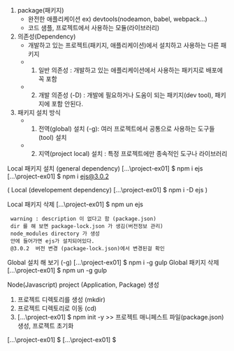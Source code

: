 1. package(패키지)
   - 완전한 애플리케이션 ex) devtools(nodeamon, babel, webpack...)
   - 코드 샘플, 프로젝트에서 사용하는 모듈(라이브러리)
2. 의존성(Dependency)
   - 개발하고 있는 프로젝트(패키지, 애플리케이션)에서 설치하고 사용하는 다른 패키지
   - 1. 일반 의존성 : 개발하고 있는 애플리케이션에서 사용하는 패키지로 배포에 꼭 포함
   - 2. 개발 의존성 (-D) : 개발에 필요하거나 도움이 되는 패키지(dev tool), 패키지에 포함 안된다.
3. 패키지 설치 방식
   - 1. 전역(global) 설치 (-g): 여러 프로젝트에서 공통으로 사용하는 도구들(tool) 설치
   - 2. 지역(project local) 설치 : 특정 프로젝트에만 종속적인 도구나 라이브러리

Local 패키지 설치 (general dependency)
[...\project-ex01] $ npm i ejs
[...\project-ex01] $ npm i ejs@3.0.2

(
Local (developement dependency)
[...\project-ex01] $ npm i -D ejs
)

Local 패키지 삭제
[...\project-ex01] $ npm un ejs

```
 warning : description 이 없다고 함 (package.json)
 dir 를 해 보면 package-lock.json 가 생김(버전정보 관리)
 node_modules directory 가 생성
 안에 들어가면 ejs가 설치되어있다.
 @3.0.2  버전 변경 (package-lock.json)에서 변경된걸 확인
```

Global 설치 해 보기 (-g)
[...\project-ex01] $ npm i -g gulp
Global 패키지 삭제
[...\project-ex01] $ npm un -g gulp

Node(Javascript) project (Application, Package) 생성

1. 프로젝트 디렉토리를 생성 (mkdir)
2. 프로젝트 디렉토리로 이동 (cd)
3. [...\project-ex01] $ npm init -y >> 프로젝트 매니페스트 파일(package.json) 생성, 프로젝트 초기화

[...\project-ex01] $
[...\project-ex01] $
